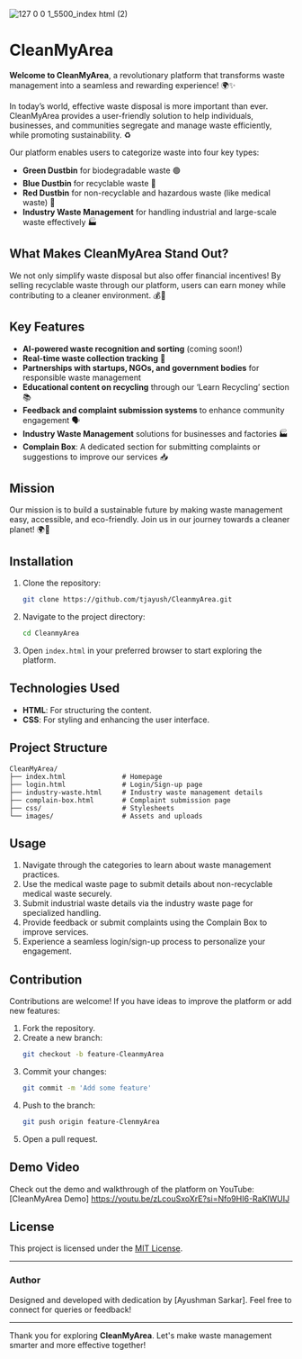 ![127 0 0 1_5500_index html (2)](https://github.com/user-attachments/assets/237e87a0-5a48-46d7-8e52-f0ff7fcf4b30)
# CleanMyArea

**Welcome to CleanMyArea**, a revolutionary platform that transforms waste management into a seamless and rewarding experience! 🌍✨

In today’s world, effective waste disposal is more important than ever. CleanMyArea provides a user-friendly solution to help individuals, businesses, and communities segregate and manage waste efficiently, while promoting sustainability. ♻️

Our platform enables users to categorize waste into four key types:

- **Green Dustbin** for biodegradable waste 🟢
- **Blue Dustbin** for recyclable waste 🔵
- **Red Dustbin** for non-recyclable and hazardous waste (like medical waste) 🔴
- **Industry Waste Management** for handling industrial and large-scale waste effectively 🏭

## What Makes CleanMyArea Stand Out?

We not only simplify waste disposal but also offer financial incentives! By selling recyclable waste through our platform, users can earn money while contributing to a cleaner environment. 💰🌱

## Key Features

- **AI-powered waste recognition and sorting** (coming soon!)
- **Real-time waste collection tracking** 🚛
- **Partnerships with startups, NGOs, and government bodies** for responsible waste management
- **Educational content on recycling** through our ‘Learn Recycling’ section 📚
- **Feedback and complaint submission systems** to enhance community engagement 🗣️
- **Industry Waste Management** solutions for businesses and factories 🏭
- **Complain Box**: A dedicated section for submitting complaints or suggestions to improve our services 📥

## Mission

Our mission is to build a sustainable future by making waste management easy, accessible, and eco-friendly. Join us in our journey towards a cleaner planet! 🌍💚

## Installation

1. Clone the repository:
   ```bash
   git clone https://github.com/tjayush/CleanmyArea.git
   ```
2. Navigate to the project directory:
   ```bash
   cd CleanmyArea
   ```
3. Open `index.html` in your preferred browser to start exploring the platform.

## Technologies Used

- **HTML**: For structuring the content.
- **CSS**: For styling and enhancing the user interface.

## Project Structure

```plaintext
CleanMyArea/
├── index.html              # Homepage
├── login.html              # Login/Sign-up page
├── industry-waste.html     # Industry waste management details
├── complain-box.html       # Complaint submission page
├── css/                    # Stylesheets
└── images/                 # Assets and uploads
```

## Usage

1. Navigate through the categories to learn about waste management practices.
2. Use the medical waste page to submit details about non-recyclable medical waste securely.
3. Submit industrial waste details via the industry waste page for specialized handling.
4. Provide feedback or submit complaints using the Complain Box to improve services.
5. Experience a seamless login/sign-up process to personalize your engagement.

## Contribution

Contributions are welcome! If you have ideas to improve the platform or add new features:

1. Fork the repository.
2. Create a new branch:
   ```bash
   git checkout -b feature-CleanmyArea
   ```
3. Commit your changes:
   ```bash
   git commit -m 'Add some feature'
   ```
4. Push to the branch:
   ```bash
   git push origin feature-ClenmyArea
   ```
5. Open a pull request.

## Demo Video

Check out the demo and walkthrough of the platform on YouTube: [CleanMyArea Demo] https://youtu.be/zLcouSxoXrE?si=Nfo9HI6-RaKlWUIJ

## License

This project is licensed under the [MIT License](LICENSE).

---

### Author

Designed and developed with dedication by [Ayushman Sarkar]. Feel free to connect for queries or feedback!

---

Thank you for exploring **CleanMyArea**. Let's make waste management smarter and more effective together!

